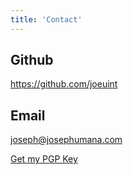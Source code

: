 ```yaml
---
title: 'Contact'
---
```


## Github

https://github.com/joeuint

## Email

<!--sse-->

[joseph@josephumana.com](mailto:joseph@josephumana.com)

[Get my PGP Key]()

<!--/sse-->
